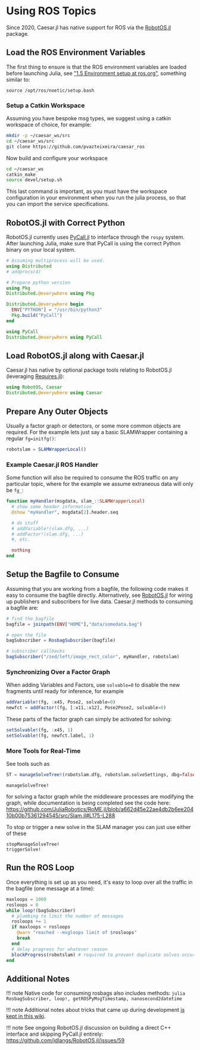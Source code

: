 # Using ROS Topics

Since 2020, Caesar.jl has native support for ROS via the [RobotOS.jl](https://github.com/jdlangs/RobotOS.jl) package.  

## Load the ROS Environment Variables

The first thing to ensure is that the ROS environment variables are loaded before launching Julia, see ["1.5 Environment setup at ros.org"](https://wiki.ros.org/noetic/Installation/Ubuntu), something similar to:
```
source /opt/ros/noetic/setup.bash
```

### Setup a Catkin Workspace

Assuming you have bespoke msg types, we suggest using a catkin workspace of choice, for example:
```bash
mkdir -p ~/caesar_ws/src
cd ~/caesar_ws/src
git clone https://github.com/pvazteixeira/caesar_ros
```

Now build and configure your workspace

```bash
cd ~/caesar_ws
catkin_make
source devel/setup.sh
```

This last command is important, as you must have the workspace configuration in your environment when you run the julia process, so that you can import the service specifications.

## RobotOS.jl with Correct Python

RobotOS.jl currently uses [PyCall.jl](https://github.com/JuliaPy/PyCall.jl) to interface through the `rospy` system.  After launching Julia, make sure that PyCall is using the correct Python binary on your local system.
```julia
# Assuming multiprocess will be used.
using Distributed
# addprocs(4)

# Prepare python version
using Pkg
Distributed.@everywhere using Pkg

Distributed.@everywhere begin
  ENV["PYTHON"] = "/usr/bin/python3"
  Pkg.build("PyCall")
end

using PyCall
Distributed.@everywhere using PyCall
```

## Load RobotOS.jl along with Caesar.jl

Caesar.jl has native by optional package tools relating to RobotOS.jl (leveraging [Requires.jl](https://github.com/JuliaPackaging/Requires.jl)):
```julia
using RobotOS, Caesar
Distributed.@everywhere using Caesar
```

## Prepare Any Outer Objects

Usually a factor graph or detectors, or some more common objects are required.  For the example lets just say a basic SLAMWrapper containing a regular `fg=initfg()`:
```julia
robotslam = SLAMWrapperLocal()
```

### Example Caesar.jl ROS Handler

Some function will also be required to consume the ROS traffic on any particular topic, where for the example we assume extraneous data will only be `fg_`:
```julia
function myHandler(msgdata, slam_::SLAMWrapperLocal)
  # show some header information
  @show "myHandler", msgdata[2].header.seq

  # do stuff
  # addVariable!(slam.dfg, ...)
  # addFactor!(slam.dfg, ...)
  #, etc.

  nothing
end
```

## Setup the Bagfile to Consume

Assuming that you are working from a bagfile, the following code makes it easy to consume the bagfile directly.  Alternatively, see [RobotOS.jl](https://github.com/jdlangs/RobotOS.jl) for wiring up publishers and subscribers for live data.  Caesar.jl methods to consuming a bagfile are:
```julia
# find the bagfile
bagfile = joinpath(ENV["HOME"],"data/somedata.bag")

# open the file
bagSubscriber = RosbagSubscriber(bagfile)

# subscriber callbacks
bagSubscriber("/zed/left/image_rect_color", myHandler, robotslam)
```

### Synchronizing Over a Factor Graph

When adding Variables and Factors, use `solvable=0` to disable the new fragments until ready for inference, for example
```julia
addVariable!(fg, :x45, Pose2, solvable=0)
newfct = addFactor!(fg, [:x11,:x12], Pose2Pose2, solvable=0)
```

These parts of the factor graph can simply be activated for solving:
```julia
setSolvable!(fg, :x45, 1)
setSolvable!(fg, newfct.label, 1)
```

### More Tools for Real-Time

See tools such as 
```julia
ST = manageSolveTree!(robotslam.dfg, robotslam.solveSettings, dbg=false)
```

```@docs
manageSolveTree!
```

for solving a factor graph while the middleware processes are modifying the graph, while documentation is being completed see the code here:
https://github.com/JuliaRobotics/RoME.jl/blob/a662d45e22ae4db2b6ee20410b00b75361294545/src/Slam.jl#L175-L288

To stop or trigger a new solve in the SLAM manager you can just use either of these
```@docs
stopManageSolveTree!
triggerSolve!
```


## Run the ROS Loop

Once everything is set up as you need, it's easy to loop over all the traffic in the bagfile (one message at a time):
```julia
maxloops = 1000
rosloops = 0
while loop!(bagSubscriber)
  # plumbing to limit the number of messages
  rosloops += 1
  if maxloops < rosloops
    @warn "reached --msgloops limit of $rosloops"
    break
  end
  # delay progress for whatever reason
  blockProgress(robotslam) # required to prevent duplicate solves occuring at the same time
end
```

## Additional Notes

!!! note
    Native code for consuming rosbags also includes methods:
    ```julia
    RosbagSubscriber, loop!, getROSPyMsgTimestamp, nanosecond2datetime
    ```

!!! note
    Additional notes about tricks that came up during development [is kept in this wiki](https://github.com/JuliaRobotics/Caesar.jl/wiki/ROS-PoC).

!!! note
    See ongoing RobotOS.jl discussion on building a direct C++ interface and skipping PyCall.jl entirely: https://github.com/jdlangs/RobotOS.jl/issues/59

